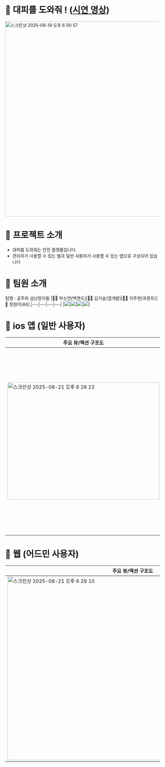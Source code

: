 # 🏃 대피를 도와줘 ! ([시연 영상](https://www.youtube.com/watch?v=pCFUppeKnKo))
<img width="1137" height="636" alt="스크린샷 2025-08-19 오후 6 00 57" src="https://github.com/user-attachments/assets/a767d97e-538e-4574-b5a5-92b359be4812" />

# 👷 프로젝트 소개
- 대피를 도와줘는 안전 플랫폼입니다.
- 관리자가 사용할 수 있는 웹과 일반 사용자가 사용할 수 있는 앱으로 구성되어 있습니다

# 👑 팀원 소개
팀명 : 공주와 삼난장이들
|🧙🏻 박소연(백엔드)|🧙🏻 김가슬(앱개발)|🧙🏻 이주현(프론트)|👸 정원이(AI)|
|---|---|---|---|
|<img src="https://avatars.githubusercontent.com/u/39696812?v=4">|<img src="https://github.com/user-attachments/assets/4eb2addc-93f8-4130-800a-d6f565b2043f" />|<img src="https://github.com/user-attachments/assets/7b3cade2-9f34-4a43-b50a-83847ff004e8" />|<img src="https://github.com/user-attachments/assets/7890e6e8-9752-467c-adc1-95abc2e56dd2" />|

# 🙋 ios 앱 (일반 사용자)

|주요 뷰/액션 구조도|사용자 주요 화면|
|---|---|
|<img width="494" height="382" alt="스크린샷 2025-08-21 오후 6 28 22" src="https://github.com/user-attachments/assets/c41d6f0d-5932-4f72-a8b4-b90621945fe7" />|<img width="1072" height="605" alt="스크린샷 2025-08-21 오후 6 28 51" src="https://github.com/user-attachments/assets/da32b21a-a193-4777-bced-7b83ba8cefab" />|


# 👷 웹 (어드민 사용자)

|주요 뷰/액션 구조도|사용자 주요 화면|
|---|---|
|<img width="815" height="599" alt="스크린샷 2025-08-21 오후 6 29 10" src="https://github.com/user-attachments/assets/0e1de5d5-0de2-468f-b7e2-387f7ca6dfc1" />|<img width="1335" height="308" alt="스크린샷 2025-08-21 오후 6 29 19" src="https://github.com/user-attachments/assets/20294137-af6e-4535-91d4-509538a6200e" />|
